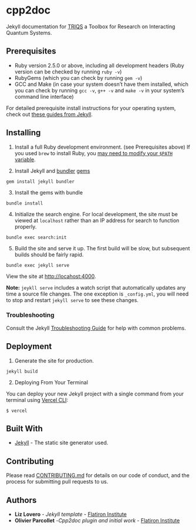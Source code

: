 # cpp2doc

Jekyll documentation for [TRIQS](https://github.com/TRIQS/triqs) a Toolbox for Research on Interacting Quantum Systems.

## Prerequisites

- Ruby version 2.5.0 or above, including all development headers (Ruby version can be checked by running `ruby -v`)
- RubyGems (which you can check by running `gem -v`)
- GCC and Make (in case your system doesn’t have them installed, which you can check by running `gcc -v`, `g++ -v` and `make -v` in your system’s command line interface)

For detailed prerequisite install instructions for your operating system, check out [these guides from Jekyll](https://jekyllrb.com/docs/installation/#requirements).

## Installing

1. Install a full Ruby development environment. (see Prerequisites above) If you used `brew` to install Ruby, you [may need to modify your `$PATH` variable](https://jekyllrb.com/docs/troubleshooting/#installation-problems).

2. Install Jekyll and [bundler](https://jekyllrb.com/docs/ruby-101/#bundler) [gems](https://jekyllrb.com/docs/ruby-101/#gems)

```
gem install jekyll bundler
```

3. Install the gems with bundle

```
bundle install
```

4. Initialize the search engine. For local development, the site must be viewed at `localhost` rather than an IP address for search to function properly.

```
bundle exec search:init
```

5. Build the site and serve it up. The first build will be slow, but subsequent builds should be fairly rapid.

```
bundle exec jekyll serve
```

View the site at [http://locahost:4000](http://localhost:4000).

**Note:** `jeykll serve` includes a watch script that automatically updates any time a source file changes. The one exception is `_config.yml`, you will need to stop and restart `jekyll serve` to see these changes.

### Troubleshooting

Consult the Jekyll [Troubleshooting Guide](https://jekyllrb.com/docs/troubleshooting) for help with common problems.

## Deployment

1. Generate the site for production.

```
jekyll build
```

2. Deploying From Your Terminal

You can deploy your new Jekyll project with a single command from your terminal using [Vercel CLI](https://vercel.com/download):

```shell
$ vercel
```

## Built With

- [Jekyll](https://jekyllrb.com/) - The static site generator used.

## Contributing

Please read [CONTRIBUTING.md](https://github.com/???) for details on our code of conduct, and the process for submitting pull requests to us.

## Authors

<!-- - **Beyonce Giselle Knowles Carter** - _Branding and design_ - [Flatiron Institute](https://github.com/flatironinstitute) -->

- **Liz Lovero** - _Jekyll template_ - [Flatiron Institute](https://github.com/lizlove)
- **Olivier Parcollet** -_Cpp2doc plugin and initial work_ - [Flatiron Institute](https://github.com/parcollet)
